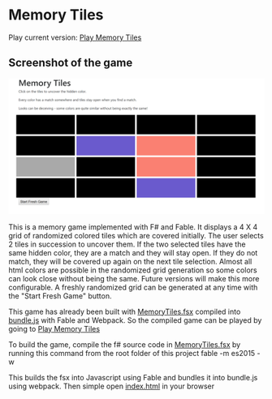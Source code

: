 # Memory Tiles

Play current version: [Play Memory Tiles](http://htmlpreview.github.io/?https://github.com/priort/memory-tiles/blob/master/public/index.html)

## Screenshot of the game
![Memory tiles screenshot](./memoryTiles.PNG)

This is a memory game implemented with F# and Fable. 
It displays a 4 X 4 grid of randomized colored tiles which are covered initially. The user selects 2 tiles in succession to uncover them. If the two selected tiles have the same hidden color, they are a match and they will stay open. If they do not match, they will be covered up again on the next tile selection.
Almost all html colors are possible in the randomized grid generation so some colors can look close without being the same. Future versions will make this more configurable.
A freshly randomized grid can be generated at any time with the "Start Fresh Game" button.

This game has already been built with [MemoryTiles.fsx](./src/MemoryTiles.fsx) compiled into [bundle.js](./public/bundle.js) with Fable and Webpack. So the compiled game can be played by going to 
[Play Memory Tiles](http://htmlpreview.github.io/?https://github.com/priort/memory-tiles/blob/master/public/index.html)



To build the game, compile the f# source code in [MemoryTiles.fsx](./src/MemoryTiles.fsx)
by running this command from the root folder of this project
fable -m es2015 -w

This builds the fsx into Javascript using Fable and bundles it into bundle.js using webpack.
Then simple open [index.html](./public/index.html) in your browser
